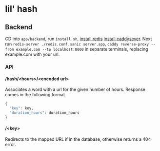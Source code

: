 # lil' hash

## Backend

CD into `app/backend`, run `install.sh`, [install redis](https://redis.io/download) [install caddysever](https://caddyserver.com/docs/install). Next run `redis-server ./redis.conf`, `sanic server.app`, `caddy reverse-proxy --from example.com --to localhost:8000` in separate terminals, replacing example.com with your url.

### API

#### /hash/\<hours\>/\<encoded url\>

Associates a word with a url for the given number of hours. Response comes in the following format.

```javascript
{
  "key": key,
  "duration_hours": duration_hours
}
```

#### /\<key\>

Redirects to the mapped URL if in the database, otherwise returns a 404 error.
